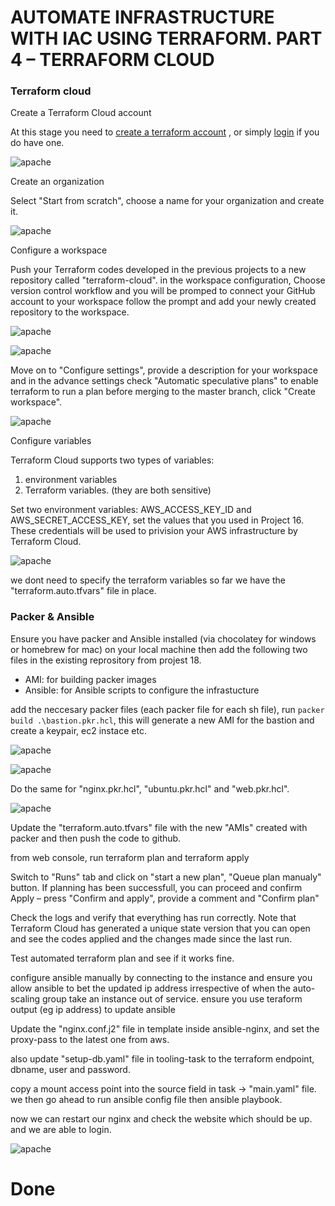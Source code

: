 # AUTOMATE INFRASTRUCTURE WITH IAC USING TERRAFORM. PART 4 – TERRAFORM CLOUD


### Terraform cloud

Create a Terraform Cloud account

At this stage you need to <a href="https://app.terraform.io/public/signup/account">create a terraform account</a> , or simply <a href="https://app.terraform.io/session">login</a> if you do have one.

![apache](https://github.com/femie15/darey/blob/main/project%201/project19/1-login.PNG)

Create an organization

Select "Start from scratch", choose a name for your organization and create it.

![apache](https://github.com/femie15/darey/blob/main/project%201/project19/2-orgWorkspace.PNG)

Configure a workspace

Push your Terraform codes developed in the previous projects to a new repository called "terraform-cloud". in the workspace configuration, Choose version control workflow and you will be promped to connect your GitHub account to your workspace follow the prompt and add your newly created repository to the workspace.

![apache](https://github.com/femie15/darey/blob/main/project%201/project19/3-github.PNG)

![apache](https://github.com/femie15/darey/blob/main/project%201/project19/4-githubAccess.PNG)

Move on to "Configure settings", provide a description for your workspace and in the advance settings check "Automatic speculative plans" to enable terraform to run a plan before merging to the master branch, click "Create workspace".

![apache](https://github.com/femie15/darey/blob/main/project%201/project19/5-wksps.PNG)

Configure variables

Terraform Cloud supports two types of variables: 
1. environment variables 
2. Terraform variables. (they are both sensitive)

Set two environment variables: AWS_ACCESS_KEY_ID and AWS_SECRET_ACCESS_KEY, set the values that you used in Project 16. These credentials will be used to privision your AWS infrastructure by Terraform Cloud.

![apache](https://github.com/femie15/darey/blob/main/project%201/project19/6-variables.PNG)

we dont need to specify the terraform variables so far we have the "terraform.auto.tfvars" file in place.

### Packer & Ansible

Ensure you have packer and Ansible installed (via chocolatey for windows or homebrew for mac) on your local machine then add the following two files in the existing reprository from projest 18.

- AMI: for building packer images
- Ansible: for Ansible scripts to configure the infrastucture

add the neccesary packer files (each packer file for each sh file), run `packer build .\bastion.pkr.hcl`, this will generate a new AMI for the bastion and create a keypair, ec2 instace etc.

![apache](https://github.com/femie15/darey/blob/main/project%201/project19/7-packer.PNG)

![apache](https://github.com/femie15/darey/blob/main/project%201/project19/8-pkey.PNG)

Do the same for "nginx.pkr.hcl", "ubuntu.pkr.hcl" and "web.pkr.hcl".

![apache](https://github.com/femie15/darey/blob/main/project%201/project19/9-ami.PNG)

Update the "terraform.auto.tfvars" file with the new "AMIs" created with packer and then push the code to github.

from web console, run terraform plan and terraform apply

Switch to "Runs" tab and click on "start a new plan",  "Queue plan manualy" button. If planning has been successfull, you can proceed and confirm Apply – press "Confirm and apply", provide a comment and "Confirm plan"

Check the logs and verify that everything has run correctly. Note that Terraform Cloud has generated a unique state version that you can open and see the codes applied and the changes made since the last run.

Test automated terraform plan and see if it works fine.

configure ansible manually by connecting to the instance and ensure you allow ansible to bet the updated ip address irrespective of when the auto-scaling group take an instance out of service. ensure you use teraform output (eg ip address) to update ansible

Update the "nginx.conf.j2" file in template inside ansible-nginx, and set the proxy-pass to the latest one from aws.

also update "setup-db.yaml" file in tooling-task to the terraform endpoint, dbname, user and password.

copy a mount access point into the source field in task -> "main.yaml" file. we then go ahead to run ansible config file then ansible playbook.

now we can restart our nginx and check the website which should be up. and we are able to login.

![apache](https://github.com/femie15/darey/blob/main/project%201/project19/11-wordpress.PNG)

# Done
